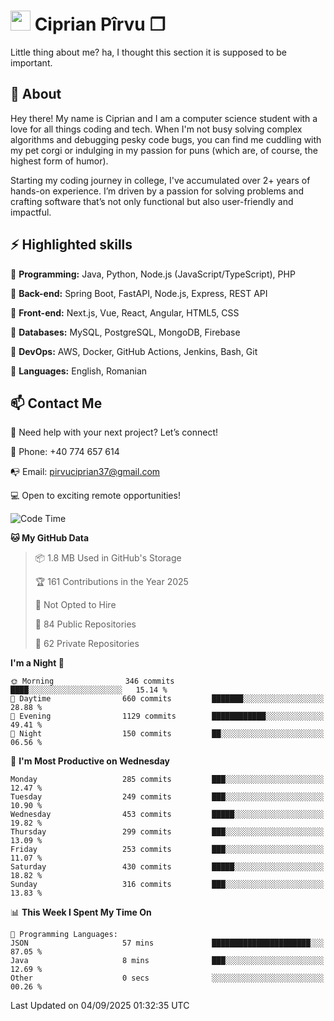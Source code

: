 # <img height="32px" src="https://user-images.githubusercontent.com/74038190/216122041-518ac897-8d92-4c6b-9b3f-ca01dcaf38ee.png"> Ciprian Pîrvu ❐ </h1>

Little thing about me? ha, I thought this section it is supposed to be important.

## 🧐 About

Hey there! My name is Ciprian and I am a computer science student with a love for all things coding and tech. When I'm not busy solving complex algorithms and debugging pesky code bugs, you can find me cuddling with my pet corgi or indulging in my passion for puns (which are, of course, the highest form of humor).

Starting my coding journey in college, I've accumulated over 2+ years of hands-on experience. I’m driven by a passion for solving problems and crafting software that’s not only functional but also user-friendly and impactful.


## ⚡ Highlighted skills

🎯 **Programming:** Java, Python, Node.js (JavaScript/TypeScript), PHP

🎯 **Back-end:** Spring Boot, FastAPI, Node.js, Express, REST API

🎯 **Front-end:** Next.js, Vue, React, Angular, HTML5, CSS

🎯 **Databases:** MySQL, PostgreSQL, MongoDB, Firebase

🎯 **DevOps:** AWS, Docker, GitHub Actions, Jenkins, Bash, Git

🎯 **Languages:** English, Romanian



## 📫 Contact Me

🤝 Need help with your next project? Let’s connect!

📱 Phone: +40 774 657 614

📭 Email: pirvuciprian37@gmail.com


💻 Open to exciting remote opportunities!

<!--START_SECTION:waka-->
![Code Time](http://img.shields.io/badge/Code%20Time-2%2C351%20hrs%2024%20mins-blue)

**🐱 My GitHub Data** 

> 📦 1.8 MB Used in GitHub's Storage 
 > 
> 🏆 161 Contributions in the Year 2025
 > 
> 🚫 Not Opted to Hire
 > 
> 📜 84 Public Repositories 
 > 
> 🔑 62 Private Repositories 
 > 
**I'm a Night 🦉** 

```text
🌞 Morning                346 commits         ████░░░░░░░░░░░░░░░░░░░░░   15.14 % 
🌆 Daytime                660 commits         ███████░░░░░░░░░░░░░░░░░░   28.88 % 
🌃 Evening                1129 commits        ████████████░░░░░░░░░░░░░   49.41 % 
🌙 Night                  150 commits         ██░░░░░░░░░░░░░░░░░░░░░░░   06.56 % 
```
📅 **I'm Most Productive on Wednesday** 

```text
Monday                   285 commits         ███░░░░░░░░░░░░░░░░░░░░░░   12.47 % 
Tuesday                  249 commits         ███░░░░░░░░░░░░░░░░░░░░░░   10.90 % 
Wednesday                453 commits         █████░░░░░░░░░░░░░░░░░░░░   19.82 % 
Thursday                 299 commits         ███░░░░░░░░░░░░░░░░░░░░░░   13.09 % 
Friday                   253 commits         ███░░░░░░░░░░░░░░░░░░░░░░   11.07 % 
Saturday                 430 commits         █████░░░░░░░░░░░░░░░░░░░░   18.82 % 
Sunday                   316 commits         ███░░░░░░░░░░░░░░░░░░░░░░   13.83 % 
```


📊 **This Week I Spent My Time On** 

```text
💬 Programming Languages: 
JSON                     57 mins             ██████████████████████░░░   87.05 % 
Java                     8 mins              ███░░░░░░░░░░░░░░░░░░░░░░   12.69 % 
Other                    0 secs              ░░░░░░░░░░░░░░░░░░░░░░░░░   00.26 % 
```


 Last Updated on 04/09/2025 01:32:35 UTC
<!--END_SECTION:waka-->
